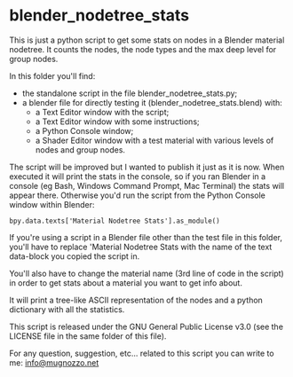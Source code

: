 # blender_nodetree_stats
This is just a python script to get some stats on nodes in a Blender material nodetree. It counts the nodes, the node types and the max deep level for group nodes.

In this folder you'll find:
- the standalone script in the file blender_nodetree_stats.py;
- a blender file for directly testing it (blender_nodetree_stats.blend) with:
	- a Text Editor window with the script;
	- a Text Editor window with some instructions;
	- a Python Console window;
	- a Shader Editor window with a test material with various levels of nodes and group nodes.

The script will be improved but I wanted to publish it just as it is now.
When executed it will print the stats in the console, so if you ran Blender in a console (eg Bash, Windows Command Prompt, Mac Terminal) the stats will appear there.
Otherwise you'd run the script from the Python Console window within Blender:

	bpy.data.texts['Material Nodetree Stats'].as_module()

If you're using a script in a Blender file other than the test file in this folder, you'll have to replace 'Material Nodetree Stats with the name of the text data-block you copied the script in.

You'll also have to change the material name (3rd line of code in the script) in order to get stats about a material you want to get info about.

It will print a tree-like ASCII representation of the nodes and a python dictionary with all the statistics.

This script is released under the GNU General Public License v3.0 (see the LICENSE file in the same folder of this file).

For any question, suggestion, etc... related to this script you can write to me: info@mugnozzo.net
